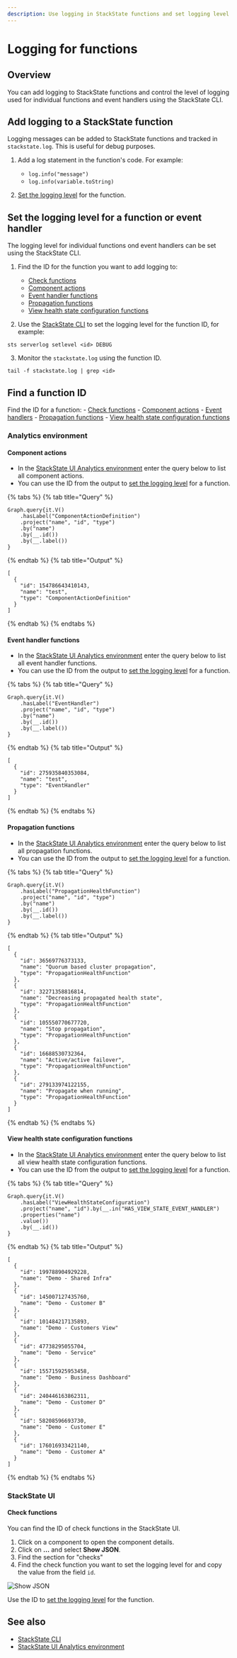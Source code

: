 ```yaml
---
description: Use logging in StackState functions and set logging level
---
```


# Logging for functions

## Overview

You can add logging to StackState functions and control the level of logging used for individual functions and event handlers using the StackState CLI.

## Add logging to a StackState function

Logging messages can be added to StackState functions and tracked in `stackstate.log`. This is useful for debug purposes.

1. Add a log statement in the function's code. For example:
    - `log.info("message")`
    - `log.info(variable.toString)`
    
2. [Set the logging level](#set-the-logging-level-for-a-function-or-event-handler) for the function.


## Set the logging level for a function or event handler

The logging level for individual functions ond event handlers can be set using the StackState CLI. 

1. Find the ID for the function you want to add logging to:
    - [Check functions](#check-functions)
    - [Component actions](#component-actions)
    - [Event handler functions](#event-handler-functions)
    - [Propagation functions](#propagation-functions)
    - [View health state configuration functions](#view-health-state-configuration-functions)

2. Use the [StackState CLI](/setup/cli.md) to set the logging level for the function ID, for example:
```
sts serverlog setlevel <id> DEBUG
```

3. Monitor the `stackstate.log` using the function ID.
```
tail -f stackstate.log | grep <id>
```

## Find a function ID

Find the ID for a function:
    - [Check functions](#check-functions)
    - [Component actions](#component-actions)
    - [Event handlers](#event-handler-functions)
    - [Propagation functions](#propagation-functions)
    - [View health state configuration functions](#view-health-state-configuration-functions)

### Analytics environment

#### Component actions

- In the [StackState UI Analytics environment](/develop/scripting/README.md#running-scripts) enter the query below to list all component actions.
- You can use the ID from the output to [set the logging level](#set-the-logging-level-for-a-function-or-event-handler) for a function.

{% tabs %}
{% tab title="Query" %}
```
Graph.query{it.V()
    .hasLabel("ComponentActionDefinition")
    .project("name", "id", "type")
    .by("name")
    .by(__.id())
    .by(__.label())
}
```
{% endtab %}
{% tab title="Output" %}
```
[
  {
    "id": 154786643410143,
    "name": "test",
    "type": "ComponentActionDefinition"
  }
]
```
{% endtab %}
{% endtabs %}

#### Event handler functions

- In the [StackState UI Analytics environment](/develop/scripting/README.md#running-scripts) enter the query below to list all event handler functions.
- You can use the ID from the output to [set the logging level](#set-the-logging-level-for-a-function-or-event-handler) for a function.


{% tabs %}
{% tab title="Query" %}
```
Graph.query{it.V()
    .hasLabel("EventHandler")
    .project("name", "id", "type")
    .by("name")
    .by(__.id())
    .by(__.label())
}
```
{% endtab %}
{% tab title="Output" %}
```
[
  {
    "id": 275935840353084,
    "name": "test",
    "type": "EventHandler"
  }
]
```
{% endtab %}
{% endtabs %}

#### Propagation functions

- In the [StackState UI Analytics environment](/develop/scripting/README.md#running-scripts) enter the query below to list all propagation functions. 
- You can use the ID from the output to [set the logging level](#set-the-logging-level-for-a-function-or-event-handler) for a function.

{% tabs %}
{% tab title="Query" %}
```
Graph.query{it.V()
    .hasLabel("PropagationHealthFunction")
    .project("name", "id", "type")
    .by("name")
    .by(__.id())
    .by(__.label())
}
```
{% endtab %}
{% tab title="Output" %}
```
[
  {
    "id": 36569776373133,
    "name": "Quorum based cluster propagation",
    "type": "PropagationHealthFunction"
  },
  {
    "id": 32271358816814,
    "name": "Decreasing propagated health state",
    "type": "PropagationHealthFunction"
  },
  {
    "id": 105550770677720,
    "name": "Stop propagation",
    "type": "PropagationHealthFunction"
  },
  {
    "id": 16688530732364,
    "name": "Active/active failover",
    "type": "PropagationHealthFunction"
  },
  {
    "id": 279133974122155,
    "name": "Propagate when running",
    "type": "PropagationHealthFunction"
  }
]
```
{% endtab %}
{% endtabs %}

#### View health state configuration functions

- In the [StackState UI Analytics environment](/develop/scripting/README.md#running-scripts) enter the query below to list all view health state configuration functions. 
- You can use the ID from the output to [set the logging level](#set-the-logging-level-for-a-function-or-event-handler) for a function.

{% tabs %}
{% tab title="Query" %}
```
Graph.query{it.V()
    .hasLabel("ViewHealthStateConfiguration")
    .project("name", "id").by(__.in("HAS_VIEW_STATE_EVENT_HANDLER")
    .properties("name")
    .value())
    .by(__.id())
}
```
{% endtab %}
{% tab title="Output" %}
```
[
  {
    "id": 199788904929228,
    "name": "Demo - Shared Infra"
  },
  {
    "id": 145007127435760,
    "name": "Demo - Customer B"
  },
  {
    "id": 101484217135893,
    "name": "Demo - Customers View"
  },
  {
    "id": 47738295055704,
    "name": "Demo - Service"
  },
  {
    "id": 155715925953458,
    "name": "Demo - Business Dashboard"
  },
  {
    "id": 240446163862311,
    "name": "Demo - Customer D"
  },
  {
    "id": 58208596693730,
    "name": "Demo - Customer E"
  },
  {
    "id": 176016933421140,
    "name": "Demo - Customer A"
  }
]
```
{% endtab %}
{% endtabs %}

### StackState UI

#### Check functions

You can find the ID of check functions in the StackState UI.

1. Click on a component to open the component details.
2. Click on **...** and select **Show JSON**.
3. Find the section for "checks"
4. Find the check function you want to set the logging level for and copy the value from the field `id`.

![Show JSON](/.gitbook/assets/v41_show-json.png)

Use the ID to [set the logging level](#set-the-logging-level-for-a-function-or-event-handler) for the function.

## See also

- [StackState CLI](/setup/cli.md)
- [StackState UI Analytics environment](/develop/scripting/README.md#running-scripts)